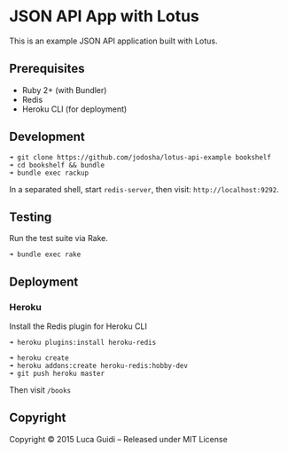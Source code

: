 # JSON API App with Lotus

This is an example JSON API application built with Lotus.

## Prerequisites

  * Ruby 2+ (with Bundler)
  * Redis
  * Heroku CLI (for deployment)

## Development

```shell
➜ git clone https://github.com/jodosha/lotus-api-example bookshelf
➜ cd bookshelf && bundle
➜ bundle exec rackup
```

In a separated shell, start `redis-server`, then visit: `http://localhost:9292`.

## Testing

Run the test suite via Rake.

```shell
➜ bundle exec rake
```

## Deployment

### Heroku

Install the Redis plugin for Heroku CLI

```shell
➜ heroku plugins:install heroku-redis
```

```shell
➜ heroku create
➜ heroku addons:create heroku-redis:hobby-dev
➜ git push heroku master
```

Then visit `/books`

## Copyright

Copyright © 2015 Luca Guidi – Released under MIT License
